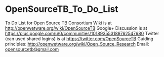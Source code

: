 # OpenSourceTB_To_Do_List
To Do List for Open Source TB Consortium
Wiki is at http://openwetware.org/wiki/OpenSourceTB
Google+ Discussion is at https://plus.google.com/u/0/communities/101893553189762547680
Twitter (can used shared logins) is at https://twitter.com/OpenSourceTB
Guiding principles: http://openwetware.org/wiki/Open_Source_Research
Email: opensourcetb@gmail.com
